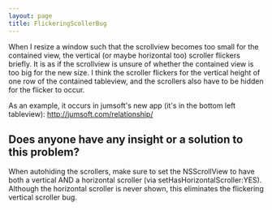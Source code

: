 ```yaml
---
layout: page
title: FlickeringScollerBug
---
```




When I resize a window such that the scrollview becomes too small for the contained view, the vertical (or maybe horizontal too) scroller flickers briefly. It is as if the scrollview is unsure of whether the contained view is too big for the new size. I think the scroller flickers for the vertical height of one row of the contained tableview, and the scrollers also have to be hidden for the flicker to occur.

As an example, it occurs in jumsoft's new app (it's in the bottom left tableview):
http://jumsoft.com/relationship/

Does anyone have any insight or a solution to this problem?
----

When autohiding the scrollers, make sure to set the NSScrollView to have both a vertical AND a horizontal scroller (via setHasHorizontalScroller:YES). Although the horizontal scroller is never shown, this eliminates the flickering vertical scroller bug.

